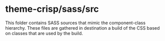 # theme-crisp/sass/src

This folder contains SASS sources that mimic the component-class hierarchy. These files
are gathered in destination a build of the CSS based on classes that are used by the build.
